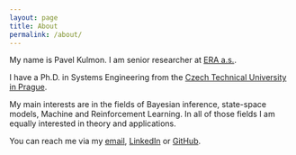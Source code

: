 ```yaml
---
layout: page
title: About
permalink: /about/
---
```


My name is Pavel Kulmon. I am senior researcher at [ERA a.s.](https://www.era.aero/en).

I have a Ph.D. in Systems Engineering from the [Czech Technical University in Prague](https://www.cvut.cz/en/).

My main interests are in the fields of Bayesian inference, state-space models, Machine and Reinforcement Learning. In all of those fields I am equally interested in theory and applications.

You can reach me via my [email](mailto:Kulmon@seznam.cz), [LinkedIn](https://www.linkedin.com/in/pavel-kulmon-b12087289/) or [GitHub](https://pavelmystic.github.io/PavelMystic/).